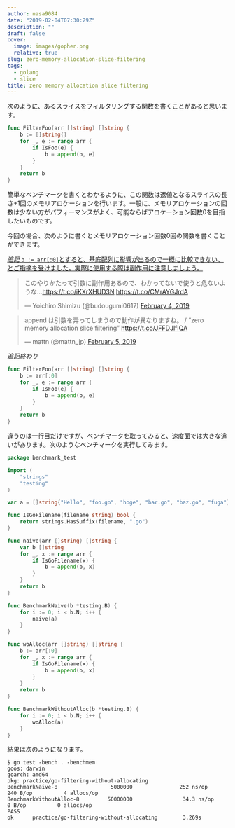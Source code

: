 ```yaml
---
author: nasa9084
date: "2019-02-04T07:30:29Z"
description: ""
draft: false
cover:
  image: images/gopher.png
  relative: true
slug: zero-memory-allocation-slice-filtering
tags:
  - golang
  - slice
title: zero memory allocation slice filtering
---
```



次のように、あるスライスをフィルタリングする関数を書くことがあると思います。

``` go
func FilterFoo(arr []string) []string {
    b := []string{}
    for _, e := range arr {
        if IsFoo(e) {
            b = append(b, e)
        }
    }
    return b
}
```

簡単なベンチマークを書くとわかるように、この関数は返値となるスライスの長さ+1回のメモリアロケーションを行います。一般に、メモリアロケーションの回数は少ない方がパフォーマンスがよく、可能ならばアロケーション回数0を目指したいものです。

今回の場合、次のように書くとメモリアロケーション回数0回の関数を書くことができます。

<ins datetime=2019-02-05>*追記*
`b := arr[:0]`とすると、基底配列に影響が出るので一概に比較できない、とご指摘を受けました。実際に使用する際は副作用に注意しましょう。

<blockquote class="twitter-tweet"><p lang="ja" dir="ltr">このやりかたって引数に副作用あるので、わかってないで使うと危ないような…<a href="https://t.co/iKXrXHUD3N">https://t.co/iKXrXHUD3N</a> <a href="https://t.co/CMrAYGJrdA">https://t.co/CMrAYGJrdA</a></p>&mdash; Yoichiro Shimizu (@budougumi0617) <a href="https://twitter.com/budougumi0617/status/1092566248242569216?ref_src=twsrc%5Etfw">February 4, 2019</a></blockquote>
<script async src="https://platform.twitter.com/widgets.js" charset="utf-8"></script>

<blockquote class="twitter-tweet"><p lang="ja" dir="ltr">append は引数を弄ってしまうので動作が異なりますね。 / “zero memory allocation slice filtering” <a href="https://t.co/JFFDJlfIQA">https://t.co/JFFDJlfIQA</a></p>&mdash; mattn (@mattn_jp) <a href="https://twitter.com/mattn_jp/status/1092581160339726336?ref_src=twsrc%5Etfw">February 5, 2019</a></blockquote>
<script async src="https://platform.twitter.com/widgets.js" charset="utf-8"></script>

*追記終わり*</ins>

``` go
func FilterFoo(arr []string) []string {
    b := arr[:0]
    for _, e := range arr {
        if IsFoo(e) {
            b = append(b, e)
        }
    }
    return b
}
```

違うのは一行目だけですが、ベンチマークを取ってみると、速度面では大きな違いがあります。次のようなベンチマークを実行してみます。

``` go
package benchmark_test

import (
	"strings"
	"testing"
)

var a = []string{"Hello", "foo.go", "hoge", "bar.go", "baz.go", "fuga"}

func IsGoFilename(filename string) bool {
	return strings.HasSuffix(filename, ".go")
}

func naive(arr []string) []string {
	var b []string
	for _, x := range arr {
		if IsGoFilename(x) {
			b = append(b, x)
		}
	}
	return b
}

func BenchmarkNaive(b *testing.B) {
	for i := 0; i < b.N; i++ {
		naive(a)
	}
}

func woAlloc(arr []string) []string {
	b := arr[:0]
	for _, x := range arr {
		if IsGoFilename(x) {
			b = append(b, x)
		}
	}
	return b
}

func BenchmarkWithoutAlloc(b *testing.B) {
	for i := 0; i < b.N; i++ {
		woAlloc(a)
	}
}
```

結果は次のようになります。

``` shell
$ go test -bench . -benchmem
goos: darwin
goarch: amd64
pkg: practice/go-filtering-without-allocating
BenchmarkNaive-8                 5000000               252 ns/op             240 B/op          4 allocs/op
BenchmarkWithoutAlloc-8         50000000                34.3 ns/op             0 B/op          0 allocs/op
PASS
ok      practice/go-filtering-without-allocating        3.269s
```



